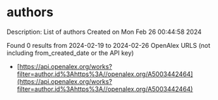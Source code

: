 # authors
Description: List of authors
Created on Mon Feb 26 00:44:58 2024

Found 0 results from 2024-02-19 to 2024-02-26
OpenAlex URLS (not including from_created_date or the API key)
- [https://api.openalex.org/works?filter=author.id%3Ahttps%3A//openalex.org/A5003442464](https://api.openalex.org/works?filter=author.id%3Ahttps%3A//openalex.org/A5003442464)

